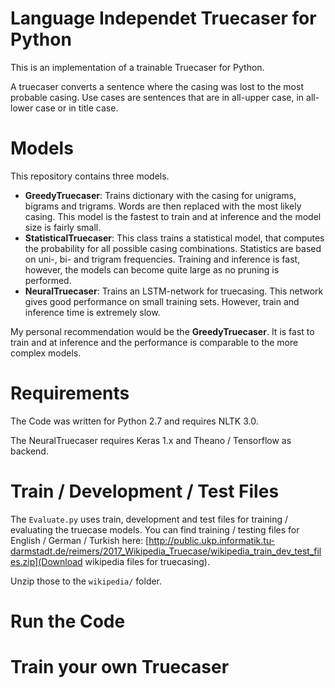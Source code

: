 # Language Independet Truecaser for Python
This is an implementation of a trainable Truecaser for Python.

A truecaser converts a sentence where the casing was lost to the most probable casing. Use cases are sentences that are in all-upper case, in all-lower case or in title case.


# Models
This repository contains three models.

* **GreedyTruecaser**: Trains dictionary with the casing for unigrams, bigrams and trigrams. Words are then replaced with the most likely casing. This model is the fastest to train and at inference and the model size is fairly small.
* **StatisticalTruecaser**: This class trains a statistical model, that computes the probability for all possible casing combinations. Statistics are based on uni-, bi- and trigram frequencies. Training and inference is fast, however, the models can become quite large as no pruning is performed.
* **NeuralTruecaser**: Trains an LSTM-network for truecasing. This network gives good performance on small training sets. However, train and inference time is extremely slow.

My personal recommendation would be the **GreedyTruecaser**. It is fast to train and at inference and the performance is comparable to the more complex models.


# Requirements
The Code was written for Python 2.7 and requires NLTK 3.0.

The NeuralTruecaser requires Keras 1.x and Theano / Tensorflow as backend.

# Train / Development / Test Files
The `Evaluate.py` uses train, development and test files for training / evaluating the truecase models. You can find training / testing files for English / German / Turkish here:
[http://public.ukp.informatik.tu-darmstadt.de/reimers/2017_Wikipedia_Truecase/wikipedia_train_dev_test_files.zip](Download wikipedia files for truecasing).

Unzip those to the `wikipedia/` folder.

# Run the Code
 

# Train your own Truecaser



